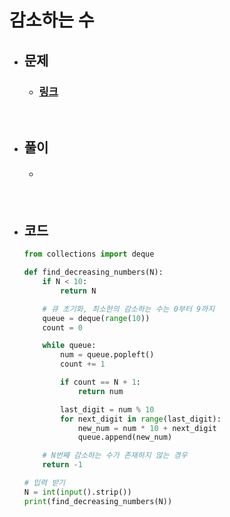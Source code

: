 # 감소하는 수

- ## 문제
    - ### [링크](https://www.acmicpc.net/problem/1038 )

<br>

- ## 풀이
    - #### 

<br>

- ## 코드
    ```python
    from collections import deque

    def find_decreasing_numbers(N):
        if N < 10:
            return N

        # 큐 초기화, 최소한의 감소하는 수는 0부터 9까지
        queue = deque(range(10))
        count = 0

        while queue:
            num = queue.popleft()
            count += 1

            if count == N + 1:
                return num

            last_digit = num % 10
            for next_digit in range(last_digit):
                new_num = num * 10 + next_digit
                queue.append(new_num)

        # N번째 감소하는 수가 존재하지 않는 경우
        return -1

    # 입력 받기
    N = int(input().strip())
    print(find_decreasing_numbers(N))
    
    ```

<br>


